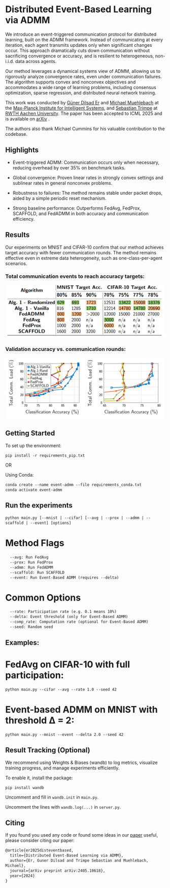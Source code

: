 # Distributed Event-Based Learning via ADMM
We introduce an event-triggered communication protocol for distributed learning, built on the ADMM framework. Instead of communicating at every iteration, each agent transmits updates only when significant changes occur. This approach dramatically cuts down communication without sacrificing convergence or accuracy, and is resilient to heterogeneous, non-i.i.d. data across agents.

Our method leverages a dynamical systems view of ADMM, allowing us to rigorously analyze convergence rates, even under communication failures. The algorithm supports convex and nonconvex objectives and accommodates a wide range of learning problems, including consensus optimization, sparse regression, and distributed neural network training.

This work was conducted by [Güner Dilsad Er](https://guner-dilsad-er.github.io/) and  [Michael Muehlebach](https://sites.google.com/view/mmuehlebach/) at the [Max-Planck Institute for Intelligent Systems](https://is.mpg.de/lds/), and [Sebastian Trimpe](https://www.dsme.rwth-aachen.de/cms/dsme/das-institut/team/~jlolt/prof-sebastian-trimpe/?allou=1) at [RWTH Aachen University](https://www.dsme.rwth-aachen.de/cms/~ibtrg/DSME/). The paper has been accepted to ICML 2025 and is available on [arXiv](https://arxiv.org/abs/2405.10618) .

The authors also thank Michael Cummins for his valuable contribution to the codebase.

## Highlights

  - Event-triggered ADMM: Communication occurs only when necessary, reducing overhead by over 35% on benchmark tasks.

  - Global convergence: Proven linear rates in strongly convex settings and sublinear rates in general nonconvex problems.

  - Robustness to failures: The method remains stable under packet drops, aided by a simple periodic reset mechanism.

  - Strong baseline performance: Outperforms FedAvg, FedProx, SCAFFOLD, and FedADMM in both accuracy and communication efficiency.

## Results
Our experiments on MNIST and CIFAR-10 confirm that our method achieves target accuracy with fewer communication rounds. The method remains effective even in extreme data heterogeneity, such as one-class-per-agent scenarios.

### Total communication events to reach accuracy targets:
![Table Results](assets/table.png)

### Validation accuracy vs. communication rounds:
![Graph Results](assets/mnist_cifar.png)

## Getting Started

To set up the environment:
```
pip install -r requirements_pip.txt
```
OR

Using Conda:
```
conda create --name event-admm --file requirements_conda.txt
conda activate event-admm
```

## Run the experiments
```
python main.py [--mnist | --cifar] [--avg | --prox | --admm | --scaffold | --event] [options]
```
# Method Flags
```
  --avg: Run FedAvg
  --prox: Run FedProx
  --admm: Run FedADMM
  --scaffold: Run SCAFFOLD
  --event: Run Event-Based ADMM (requires --delta)
```

# Common Options
```
  --rate: Participation rate (e.g. 0.1 means 10%)
  --delta: Event threshold (only for Event-Based ADMM)
  --comp_rate: Computation rate (optional for Event-Based ADMM)
  --seed: Random seed
```

## Examples:

# FedAvg on CIFAR-10 with full participation:

```
python main.py --cifar --avg --rate 1.0 --seed 42
```

# Event-based ADMM on MNIST with threshold Δ = 2:

```
python main.py --mnist --event --delta 2.0 --seed 42
```

## Result Tracking (Optional)

We recommend using Weights & Biases (wandb) to log metrics, visualize training progress, and manage experiments efficiently.

To enable it, install the package:
```
pip install wandb
```
Uncomment and fill in ```wandb.init``` in ```main.py```.

Uncomment the lines with ```wandb.log(...)``` in ```server.py```.

## Citing

If you found you used any code or found some ideas in our [paper](https://arxiv.org/abs/2405.10618) useful, please consider citing our paper:
```
@article{er2025disteventbased,
  title={Distributed Event-Based Learning via ADMM},
  author={Er, Guner Dilsad and Trimpe Sebastian and Muehlebach, Michael},
  journal={arXiv preprint arXiv:2405.10618},
  year={2024}
}
```




